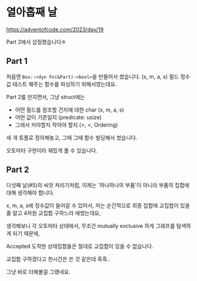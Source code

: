 # 열아홉째 날

https://adventofcode.com/2023/day/19

Part 2에서 삽질했습니다ㅎ

## Part 1

처음엔 `Box::<dyn Fn(&Part)->bool>`을 만들어서 썼습니다. (x, m, a, s) 필드 정수 값 테스트 해주는 함수를 파싱하기 위해서였는데요.

Part 2를 만지면서, 그냥 struct에는

- 어떤 필드를 참조할 건지에 대한 char (x, m, a, s)
- 어떤 값이 기준일지 (predicate: usize)
- 그래서 커야할지 작아야 할지 (>, <, Ordering)

세 개 튜플로 정의해놓고, 그때 그때 함수 빌딩해서 썼습니다.

오토마타 구현이라 재밌게 풀 수 있습니다.

## Part 2

다섯째 날(#5)의 씨앗 처리기처럼, 이제는 '하나하나의 부품'이 아니라 부품의 집합에 대해 생각해야 합니다.

x, m, a, s에 정수값이 들어갈 수 있어서, 저는 순간적으로 최종 집합에 교집합이 있을 줄 알고 4차원 교집합 구하느라 애썼는데요,

생각해보니 각 오토마타 상태에서, 무조건 mutually exclusive 하게 그래프를 탐색하게 되기 때문에,

Accepted 도착한 상태집합들은 절대로 교집합이 있을 수 없습니다.

교집합 구하겠다고 한시간은 쓴 것 같은데 흑흑..

그냥 바로 더해볼걸 그랬네요.
